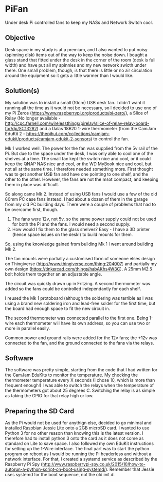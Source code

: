 # PiFan
Under desk Pi controlled fans to keep my NASs and Network Switch cool.

## Objective
Desk space in my study is at a premium, and I also wanted to put noisy (spinning disk) items out of the way to keep the noise down. I bought a glass stand that fitted under the desk in the corner of the room (desk is full width) and have put all my spinnies and my new network swicth under there. One small problem, though, is that there is little or no air circulation around the equipment so it gets a little warmer than I would like.

## Solution(s)
My solution was to install a small (10cm) USB desk fan.  I didn't want it running all the time as it would not be necessary, so I decided to use one of my Pi Zeros (https://www.raspberrypi.org/products/pi-zero/), a Slice of Relay (No longer available - http://cpc.farnell.com/wirelessthings/pirelay/slice-of-relay-relay-board-for/dp/SC13292) and a Dalas 18B20 1-wire thermometer (from the CamJam EduKit 2 - https://thepihut.com/collections/camjam-edukit/products/camjam-edukit-2-sensors) to control the fan.

Mk 1 worked well. The power for the fan was supplied from the 5v rail of the Pi. But due to the space under the desk, I was only able to cool one of the shelves at a time. The small fan kept the switch nice and cool, or it could keep the QNAP NAS nice and cool, or the WD MyBook nice and cool, but not all at the same time.  I therefore needed something more.  First thought was to get another USB fan and have one pointing to one shelf, and the other to the other. However, the fans are not the msot compact, and keeping them in place was difficult.

So along came Mk 2. Instead of using USB fans I would use a few of the old 80mm PC case fans instead. I had about a dozen of them in the garage from my old PC building days. There were a couple of problems that had to be overcome first, though.
1. The fans were 12v, not 5v, so the same power supply could not be used for both the Pi and the fans. I would need a second supply.
2. How would I fix them to the glass shelves? Easy - I have a 3D printer (hence space issues on the desk!) to build mounts for them.

So, using the knowledge gained from building Mk 1 I went around building Mk 2.

The fan mounts were partially a customised form of someone elses design on Thingiverse (http://www.thingiverse.com/thing:204007) and partially my own design (https://tinkercad.com/things/habAKhs4W3C). A 25mm M2.5 bolt holds them together an an adjustable angle.

The circuit was quickly drawn up in Fritzing.  A second thermometer was added so the fans could be controlled independantly for each shelf.

I reused the Mk 1 protoboard (although the soldering was terrible as I was using a brand new soldering iron and lead-free solder for the first time, but the board had enough space to fit the new circuit in.

The second thermometer was connected parallel to the first one. Being 1-wire each thermometer will have its own address, so you can use two or more in parallel easily.

Common power and ground rails were added for the 12v fans; the +12v was connected to the fan, and the ground connected to the fans via the relays.

## Software
The software was pretty simple, starting from the code that I had written for the CamJam EduKits to monitor the temperature. My checking the thermometer temperature every X seconds (I chose 10, which is more than frequent enough!) I was able to switch the relays when the temperature of the thermometers got about 25 degrees C. Switching the relay is as simple as taking the GPIO for that relay high or low.

## Preparing the SD Card
As the Pi would not be used for anythign else, decided to go minimal and installed Raspbian Jessie Lite onto a 2GB microSD card. I wanted to use Python 3 for no other reason than knowing this is the latest version. I therefore had to install python 3 onto the card as it does not come as standard on Lite to save space. I also followed my own EduKit instructions for setting up the 1-Wire interface. The final part was to start the python program on reboot as I would be running the Pi headerless and without a network interface. For that, I created a systemd service as described by the Raspberry Pi Spy (http://www.raspberrypi-spy.co.uk/2015/10/how-to-autorun-a-python-script-on-boot-using-systemd/). Remember that Jessie uses systemd for the boot sequence, not the old init.d.
